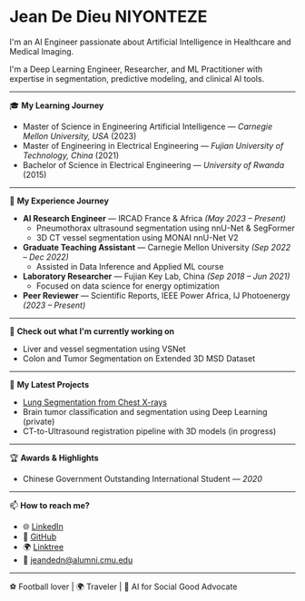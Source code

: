 # Jean De Dieu NIYONTEZE  
I'm an AI Engineer passionate about Artificial Intelligence in Healthcare and Medical Imaging.

I'm a Deep Learning Engineer, Researcher, and ML Practitioner with expertise in segmentation, predictive modeling, and clinical AI tools.

---

🎓 **My Learning Journey**  
- Master of Science in Engineering Artificial Intelligence — *Carnegie Mellon University, USA* (2023)  
- Master of Engineering in Electrical Engineering — *Fujian University of Technology, China* (2021)  
- Bachelor of Science in Electrical Engineering — *University of Rwanda* (2015)

---

💼 **My Experience Journey**  
- **AI Research Engineer** — IRCAD France & Africa *(May 2023 – Present)*  
  - Pneumothorax ultrasound segmentation using nnU-Net & SegFormer  
  - 3D CT vessel segmentation using MONAI nnU-Net V2   
- **Graduate Teaching Assistant** — Carnegie Mellon University *(Sep 2022 – Dec 2022)*  
  - Assisted in Data Inference and Applied ML course  
- **Laboratory Researcher** — Fujian Key Lab, China *(Sep 2018 – Jun 2021)*  
  - Focused on data science for energy optimization  
- **Peer Reviewer** — Scientific Reports, IEEE Power Africa, IJ Photoenergy *(2023 – Present)*

---

👷 **Check out what I'm currently working on**  
- Liver and vessel segmentation using VSNet  
- Colon and Tumor Segmentation on Extended 3D MSD Dataset  

---

🌱 **My Latest Projects**  
- [Lung Segmentation from Chest X-rays](https://github.com/niyontezejado/Lung_segmentation)   
- Brain tumor classification and segmentation using Deep Learning (private)   
- CT-to-Ultrasound registration pipeline with 3D models (in progress)

---

🏆 **Awards & Highlights**  
- Chinese Government Outstanding International Student — *2020*  


---

📫 **How to reach me?**  
- 🌐 [LinkedIn](https://www.linkedin.com/in/jean-de-dieu-niyonteze-309984110)  
- 💼 [GitHub](https://github.com/niyontezejado)  
- 🌍 [Linktree](https://linktr.ee/jniyonteze)  
- 📧 jeandedn@alumni.cmu.edu

---

⚽ Football lover | 🌍 Traveler | 🤖 AI for Social Good Advocate
